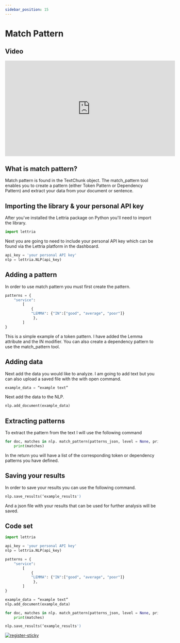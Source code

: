 ```yaml
---
sidebar_position: 15
---
```


# Match Pattern

## Video

<iframe width="560" height="315" src="https://www.youtube.com/embed/TTTiaa015_U" title="YouTube video player" frameborder="0" allow="accelerometer; autoplay; clipboard-write; encrypted-media; gyroscope; picture-in-picture" allowfullscreen></iframe>

## What is match pattern?

Match pattern is found in the TextChunk object. The match_pattern tool enables you to create a pattern (either Token Pattern or Dependency Pattern) and extract your data from your document or sentence.

## Importing the library & your personal API key

After you've installed the Lettria package on Python you'll need to import the library.

```python
import lettria
```

Next you are going to need to include your personal API key which can be found via the Lettria platform in the dashboard.

```python
api_key = 'your personal API key'
nlp = lettria.NLP(api_key)
```

## Adding a pattern

In order to use match pattern you must first create the pattern.

```python
patterns = {
    "service":
        [
            {
            "LEMMA": {"IN":["good", "average", "poor"]}
             },
        ]
}
```

This is a simple example of a token pattern. I have added the Lemma attribute and the IN modifier. You can also create a dependency pattern to use the match_pattern tool.

## Adding data

Next add the data you would like to analyze. I am going to add text but you can also upload a saved file with the with open command.

```python
example_data = “example text”
```

Next add the data to the NLP.

```python
nlp.add_document(example_data)
```

## Extracting patterns

To extract the pattern from the text I will use the following command

```python
for doc, matches in nlp. match_pattern(patterns_json, level = None, print_tree=False, skip_errors=False):
	print(matches)
```

In the return you will have a list of the corresponding token or dependency patterns you have defined.

## Saving your results

In order to save your results you can use the following command.

```python
nlp.save_results(‘example_results')
```

And a json file with your results that can be used for further analysis will be saved.

## Code set

```python
import lettria

api_key = 'your personal API key'
nlp = lettria.NLP(api_key)

patterns = {
    "service":
        [
            {
            "LEMMA": {"IN":["good", "average", "poor"]}
             },
        ]
}

example_data = “example text”
nlp.add_document(example_data)

for doc, matches in nlp. match_pattern(patterns_json, level = None, print_tree=False, skip_errors=False):
	print(matches)

nlp.save_results(‘example_results')
```
[![register-sticky](/img/register-sticky.png)](https://app.lettria.com/signup)